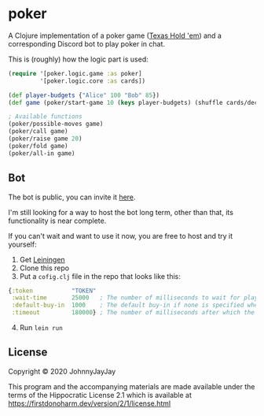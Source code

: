 # poker

A Clojure implementation of a poker game ([Texas Hold 'em](https://en.wikipedia.org/wiki/Texas_hold_%27em)) and a corresponding Discord bot to play poker in chat.

This is (roughly) how the logic part is used:
```clojure
(require '[poker.logic.game :as poker]
         '[poker.logic.core :as cards])

(def player-budgets {"Alice" 100 "Bob" 85})
(def game (poker/start-game 10 (keys player-budgets) (shuffle cards/deck) player-budgets))

; Available functions
(poker/possible-moves game)
(poker/call game)
(poker/raise game 20)
(poker/fold game)
(poker/all-in game)
```

## Bot

The bot is public, you can invite it [here](https://discord.com/api/oauth2/authorize?client_id=461791942779338762&permissions=329792&scope=bot).

I'm still looking for a way to host the bot long term, other than that, its functionality is near complete.

If you can't wait and want to use it now, you are free to host and try it yourself:
1. Get [Leiningen](https://leiningen.org/)
2. Clone this repo
3. Put a `cofig.clj` file in the repo that looks like this:
```clj
{:token           "TOKEN"
 :wait-time       25000   ; The number of milliseconds to wait for players when starting a game
 :default-buy-in  1000    ; The default buy-in if none is specified when running "holdem!"
 :timeout         180000} ; The number of milliseconds after which the current player, if they have not made a move, will fold automatically
```
4. Run `lein run`

## License

Copyright © 2020 JohnnyJayJay

This program and the accompanying materials are made available under the
terms of the Hippocratic License 2.1 which is available at
https://firstdonoharm.dev/version/2/1/license.html
